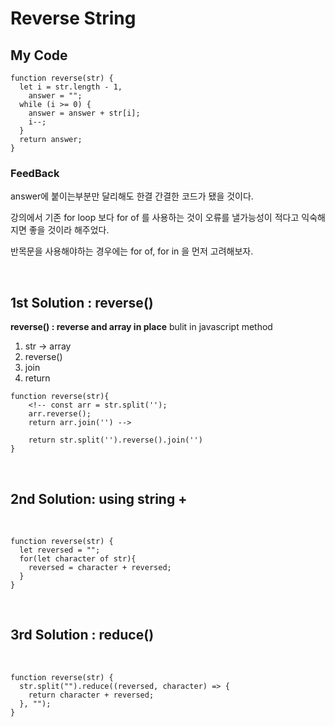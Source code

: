 # Reverse String

## My Code

```
function reverse(str) {
  let i = str.length - 1,
    answer = "";
  while (i >= 0) {
    answer = answer + str[i];
    i--;
  }
  return answer;
}
```

### FeedBack

answer에 붙이는부분만 달리해도 한결 간결한 코드가 됐을 것이다.

강의에서 기존 for loop 보다 for of 를 사용하는 것이 오류를 낼가능성이 적다고 익숙해지면 좋을 것이라 해주었다.

반목문을 사용해야하는 경우에는 for of, for in 을 먼저 고려해보자.

<br/>

## 1st Solution : reverse()

**reverse() : reverse and array in place**
bulit in javascript method

1. str -> array
2. reverse()
3. join
4. return

```
function reverse(str){
    <!-- const arr = str.split('');
    arr.reverse();
    return arr.join('') -->

    return str.split('').reverse().join('')
}
```

<br/>

## 2nd Solution: using string +

<br/>

```
function reverse(str) {
  let reversed = "";
  for(let character of str){
    reversed = character + reversed;
  }
}
```

<br/>

## 3rd Solution : reduce()

<br/>

```
function reverse(str) {
  str.split("").reduce((reversed, character) => {
    return character + reversed;
  }, "");
}
```
